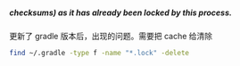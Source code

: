 ##### checksums) as it has already been locked by this process.
更新了 gradle 版本后，出现的问题。需要把 cache 给清除
```bash
find ~/.gradle -type f -name "*.lock" -delete
```